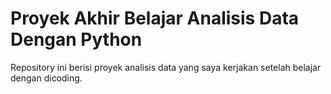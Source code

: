 # Proyek Akhir Belajar Analisis Data Dengan Python
Repository ini berisi proyek analisis data yang saya kerjakan setelah belajar dengan dicoding.


